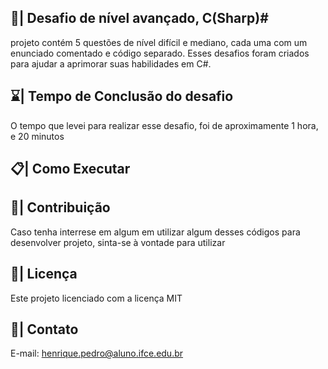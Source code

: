 ## 📑| Desafio de nível avançado, C(Sharp)#

 projeto contém 5 questões de nível difícil e mediano, cada uma com um enunciado comentado e código separado. Esses desafios foram criados para ajudar a aprimorar suas habilidades em C#.

## ⌛| Tempo de Conclusão do desafio 
 
  O tempo que levei para realizar esse desafio, foi de aproximamente 1 hora, e 20 minutos
 
## 📋| Como Executar   
  
  
    

  
## 👥| Contribuição 

 Caso tenha interrese em algum em utilizar algum desses códigos para desenvolver projeto, sinta-se à vontade para utilizar 

## 📑| Licença

 Este projeto licenciado com a licença MIT
  
## 📱| Contato

   E-mail: henrique.pedro@aluno.ifce.edu.br
 
